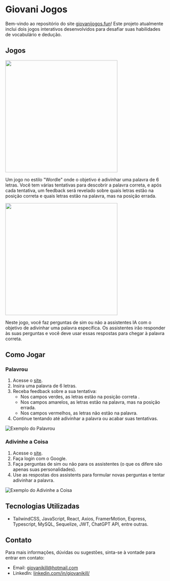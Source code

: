 # Giovani Jogos

Bem-vindo ao repositório do site [giovanijogos.fun](giovanijogos.fun)! Este projeto atualmente inclui dois jogos interativos desenvolvidos para desafiar suas habilidades de vocabulário e dedução.

## Jogos

<img src="https://github.com/GiovaniKill/GiovaniJogos/assets/99694430/2e238266-11e6-4b34-abe2-8f7731bf105f" width="350px">

Um jogo no estilo "Wordle" onde o objetivo é adivinhar uma palavra de 6 letras. Você tem várias tentativas para descobrir a palavra correta, e após cada tentativa, um feedback será revelado sobre quais letras estão na posição correta e quais letras estão na palavra, mas na posição errada.



<img src="https://github.com/GiovaniKill/GiovaniJogos/assets/99694430/74a97f69-61bf-4491-949d-cdd1b7659b99" width="350px">

Neste jogo, você faz perguntas de sim ou não a assistentes IA com o objetivo de adivinhar uma palavra específica. Os assistentes irão responder às suas perguntas e você deve usar essas respostas para chegar à palavra correta.

## Como Jogar

### Palavrou
1. Acesse o [site](https://giovanijogos.fun/palavrou).
2. Insira uma palavra de 6 letras.
3. Receba feedback sobre a sua tentativa:
   - Nos campos verdes, as letras estão na posição correta
.
   - Nos campos amarelos, as letras estão na palavra, mas na posição errada.
   - Nos campos vermelhos, as letras não estão na palavra.
4. Continue tentando até adivinhar a palavra ou acabar suas tentativas.

![Exemplo do Palavrou](https://github.com/GiovaniKill/GiovaniJogos/assets/99694430/9dae2045-0b28-47d2-9c73-4575eac58c9c)

### Adivinhe a Coisa
1. Acesse o [site](https://giovanijogos.fun/adivinheacoisa).
2. Faça login com o Google.
3. Faça perguntas de sim ou não para os assistentes (o que os difere são apenas suas personalidades).
4. Use as respostas dos assistents para formular novas perguntas e tentar adivinhar a palavra.

![Exemplo do Adivinhe a Coisa](https://github.com/GiovaniKill/GiovaniJogos/assets/99694430/dfe0c699-eb41-4c87-9e66-c91cc0edbfc9)

## Tecnologias Utilizadas

- TailwindCSS, JavaScript, React, Axios, FramerMotion, Express, Typescript, MySQL, Sequelize, JWT, ChatGPT API, entre outras.

## Contato
Para mais informações, dúvidas ou sugestões, sinta-se à vontade para entrar em contato:
- Email: [giovanikill@hotmail.com](mailto:giovanikill@hotmail.com)
- LinkedIn: [linkedin.com/in/giovanikill/](https://www.linkedin.com/in/giovanikill/)

